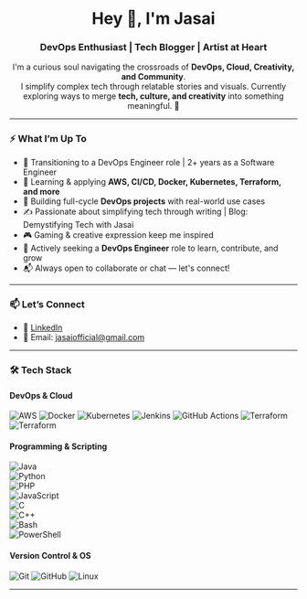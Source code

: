 <h1 align="center">Hey 👋, I'm Jasai</h1>
<h3 align="center">DevOps Enthusiast | Tech Blogger | Artist at Heart</h3>

<p align="center">
  I'm a curious soul navigating the crossroads of <strong>DevOps, Cloud, Creativity, and Community</strong>. <br>
  I simplify complex tech through relatable stories and visuals. Currently exploring ways to merge <strong>tech, culture, and creativity</strong> into something meaningful. 🌱
</p>

---

### ⚡ What I’m Up To

- 🎯 Transitioning to a DevOps Engineer role | 2+ years as a Software Engineer
- 🎯 Learning & applying **AWS, CI/CD, Docker, Kubernetes, Terraform, and more**
- 🚀 Building full-cycle **DevOps projects** with real-world use cases  
- ✍️ Passionate about simplifying tech through writing | Blog: Demystifying Tech with Jasai
- 🎮 Gaming & creative expression keep me inspired
- 💼 Actively seeking a **DevOps Engineer** role to learn, contribute, and grow
- 📬 Always open to collaborate or chat — let's connect!

---

### 📫 Let’s Connect

- 💼 [LinkedIn](https://www.linkedin.com/in/jasai-hansda-a5bbb3189/)
- 📧 Email: jasaiofficial@gmail.com

---

### 🛠 Tech Stack

#### DevOps & Cloud
![AWS](https://img.shields.io/badge/AWS-FF9900?style=flat&logo=amazonaws&logoColor=white)
![Docker](https://img.shields.io/badge/Docker-2496ED?style=flat&logo=docker&logoColor=white)
![Kubernetes](https://img.shields.io/badge/Kubernetes-326ce5?style=flat&logo=kubernetes&logoColor=white)
![Jenkins](https://img.shields.io/badge/Jenkins-D24939?style=flat&logo=jenkins&logoColor=white)
![GitHub Actions](https://img.shields.io/badge/GitHub%20Actions-2088FF?style=flat&logo=githubactions&logoColor=white)
![Terraform](https://img.shields.io/badge/Terraform-623CE4?style=flat&logo=terraform&logoColor=white)
![Terraform](https://img.shields.io/badge/Terraform-623CE4?style=flat&logo=terraform&logoColor=white)

#### Programming & Scripting
![Java](https://img.shields.io/badge/java-%23ED8B00.svg?style=flat&logo=openjdk&logoColor=white)  
![Python](https://img.shields.io/badge/python-3670A0.svg?style=flat&logo=python&logoColor=ffdd54)  
![PHP](https://img.shields.io/badge/php-%23777BB4.svg?style=flat&logo=php&logoColor=white)  
![JavaScript](https://img.shields.io/badge/javascript-%23323330.svg?style=flat&logo=javascript&logoColor=%23F7DF1E)  
![C](https://img.shields.io/badge/c-%2300599C.svg?style=flat&logo=c&logoColor=white)  
![C++](https://img.shields.io/badge/c++-%2300599C.svg?style=flat&logo=c%2B%2B&logoColor=white)  
![Bash](https://img.shields.io/badge/bash-%23121011.svg?style=flat&logo=gnu-bash&logoColor=white)  
![PowerShell](https://img.shields.io/badge/PowerShell-%235391FE.svg?style=flat&logo=powershell&logoColor=white)

#### Version Control & OS
![Git](https://img.shields.io/badge/Git-F05032?style=flat&logo=git&logoColor=white)
![GitHub](https://img.shields.io/badge/GitHub-181717?style=flat&logo=github&logoColor=white)
![Linux](https://img.shields.io/badge/Linux-FCC624?style=flat&logo=linux&logoColor=black)

---


